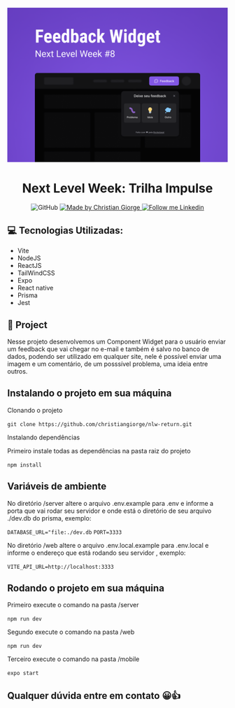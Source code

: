 ![README](/README/feedback-widget.png)

<h1 align="center">
 Next Level Week: Trilha Impulse
</h1>

<p align="center">
 <img alt="GitHub" src="https://img.shields.io/github/license/christiangiorge/nlw-return?color=0d7ebe"/>

 <a href="https://github.com/christiangiorge">
    <img alt="Made by Christian Giorge" src="https://img.shields.io/badge/Made%20by-Christian%20Giorge-0d7ebe">
 </a>

 <a href="https://www.linkedin.com/in/christian-giorge-20648714a" target="_blank">
    <img alt="Follow me Linkedin" src="https://img.shields.io/badge/Follow%20up-christiangiorge-0d7ebe?style=social&logo=linkedin">
 </a>
</p>

## 💻 Tecnologias Utilizadas:

- Vite
- NodeJS
- ReactJS
- TailWindCSS
- Expo
- React native
- Prisma
- Jest


## 🚀 Project

Nesse projeto desenvolvemos um Component Widget para o usuário enviar um feedback que vai chegar no e-mail e também é salvo no banco de dados, podendo ser utilizado em qualquer site, nele é possível enviar uma imagem e um comentário, de um posssível problema, uma ideia entre outros.

## Instalando o projeto em sua máquina

Clonando o projeto

`git clone https://github.com/christiangiorge/nlw-return.git`

Instalando dependências

Primeiro instale todas as dependências na pasta raiz do projeto

`npm install`

## Variáveis de ambiente

No diretório /server altere o arquivo .env.example para .env e informe a porta que vai rodar seu servidor e onde está o diretório de seu arquivo ./dev.db do prisma, exemplo:

`DATABASE_URL="file:./dev.db`
`PORT=3333`

No diretório /web altere o arquivo .env.local.example para .env.local e informe o endereço que está rodando seu servidor , exemplo:

`VITE_API_URL=http://localhost:3333`

## Rodando o projeto em sua máquina

Primeiro execute o comando na pasta /server

`npm run dev`

Segundo execute o comando na pasta /web

`npm run dev`

Terceiro execute o comando na pasta /mobile

`expo start`

## Qualquer dúvida entre em contato 😀👍